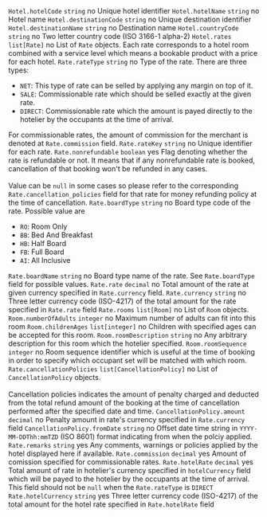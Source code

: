 <tr>
    <td><code>Hotel.hotelCode</code></td>
    <td><code>string</code></td>
    <td>no</td>
    <td>Unique hotel identifier</td>
</tr>
<tr>
    <td><code>Hotel.hotelName</code></td>
    <td><code>string</code></td>
    <td>no</td>
    <td>Hotel name</td>
</tr>
<tr>
    <td><code>Hotel.destinationCode</code></td>
    <td><code>string</code></td>
    <td>no</td>
    <td>Unique destination identifier</td>
</tr>
<tr>
    <td><code>Hotel.destinationName</code></td>
    <td><code>string</code></td>
    <td>no</td>
    <td>Destination name</td>
</tr>
<tr>
    <td><code>Hotel.countryCode</code></td>
    <td><code>string</code></td>
    <td>no</td>
    <td>Two letter country code (ISO 3166-1 alpha-2)</td>
</tr>
<tr>
    <td><code>Hotel.rates</code></td>
    <td><code>list[Rate]</code></td>
    <td>no</td>
    <td>List of <code>Rate</code> objects. Each rate corresponds to a hotel room combined with a service level which means a bookable product with a price for each hotel.</td>
</tr>
<tr>
    <td><code>Rate.rateType</code></td>
    <td><code>string</code></td>
    <td>no</td>
    <td>Type of the rate. There are three types:
        <ul>
            <li><code>NET</code>: This type of rate can be selled by applying any margin on top of it.</li>
            <li><code>SALE</code>: Commissionable rate which should be selled exactly at the given rate.</li>
            <li><code>DIRECT</code>: Commissionable rate which the amount is payed directly to the hotelier by the occupants at the time of arrival. </li>
        </ul>
        For commissionable rates, the amount of commission for the merchant is denoted at <code>Rate.commission</code> field.
    </td>
</tr>
<tr>
    <td><code>Rate.rateKey</code></td>
    <td><code>string</code></td>
    <td>no</td>
    <td>Unique identifier for each rate.</td>
</tr>
<tr>
    <td><code>Rate.nonrefundable</code></td>
    <td><code>boolean</code></td>
    <td>yes</td>
    <td>
        Flag denoting whether the rate is refundable or not. It means that if any nonrefundable rate is booked, cancellation of that booking won't be refunded in any cases.<br/><br/>
        Value can be <code>null</code> in some cases so please refer to the corresponding <code>Rate.cancellation_policies</code> field for that rate for money refunding policy at the time of cancellation.
    </td>
</tr>
<tr>
    <td><code>Rate.boardType</code></td>
    <td><code>string</code></td>
    <td>no</td>
    <td>Board type code of the rate. Possible value are<br/>
        <ul>
            <li><code>RO</code>: <span>Room Only</span></li>
            <li><code>BB</code>: <span>Bed And Breakfast</span></li>
            <li><code>HB</code>: <span>Half Board</span></li>
            <li><code>FB</code>: <span>Full Board</span></li>
            <li><code>AI</code>: <span>All Inclusive</span></li>
        </ul>
    </td>
</tr>
<tr>
    <td><code>Rate.boardName</code></td>
    <td><code>string</code></td>
    <td>no</td>
    <td>Board type name of the rate. See <code>Rate.boardType</code> field for possible values.</td>
</tr>
<tr>
    <td><code>Rate.rate</code></td>
    <td><code>decimal</code></td>
    <td>no</td>
    <td>Total amount of the rate at given currency specified in <code>Rate.currency</code> field.</td>
</tr>
<tr>
    <td><code>Rate.currency</code></td>
    <td><code>string</code></td>
    <td>no</td>
    <td>Three letter currency code (ISO-4217) of the total amount for the rate specified in <code>Rate.rate</code> field</td>
</tr>
<tr>
    <td><code>Rate.rooms</code></td>
    <td><code>list[Room]</code></td>
    <td>no</td>
    <td>
        List of <code>Room</code> objects.
    </td>
</tr>
<tr>
    <td><code>Room.numberOfAdults</code></td>
    <td><code>integer</code></td>
    <td>no</td>
    <td>Maximum number of adults can fit into this room</td>
</tr>
<tr>
    <td><code>Room.childrenAges</code></td>
    <td><code>list[integer]</code></td>
    <td>no</td>
    <td>Children with specified ages can be accepted for this room.</td>
</tr>
<tr>
    <td><code>Room.roomDescription</code></td>
    <td><code>string</code></td>
    <td>no</td>
    <td>Any arbitrary description for this room which the hotelier specified.</td>
</tr>
<tr>
    <td><code>Room.roomSequence</code></td>
    <td><code>integer</code></td>
    <td>no</td>
    <td>Room sequence identifier which is useful at the time of booking in order to specify which occupant set will be matched with which room.</td>
</tr>
<tr>
    <td><code>Rate.cancellationPolicies</code></td>
    <td><code>list[CancellationPolicy]</code></td>
    <td>no</td>
    <td>
        List of <code>CancellationPolicy</code> objects.<br/><br/>
        Cancellation policies indicates the amount of penalty charged and deducted from the total refund amount of the booking at the time of cancellation performed after the specified date and time.
    </td>
</tr>
<tr>
    <td><code>CancellationPolicy.amount</code></td>
    <td><code>decimal</code></td>
    <td>no</td>
    <td>Penalty amount in rate's currency specified in <code>Rate.currency</code> field</td>
</tr>
<tr>
    <td><code>CancellationPolicy.fromDate</code></td>
    <td><code>string</code></td>
    <td>no</td>
    <td>Offset date time string in <code>YYYY-MM-DDThh:mmTZD</code> (ISO 8601) format indicating from when the polciy applied.</td>
</tr>
<tr>
    <td><code>Rate.remarks</code></td>
    <td><code>string</code></td>
    <td>yes</td>
    <td>Any comments, warnings or policies applied by the hotel displayed here if available.</td>
</tr>
<tr>
    <td><code>Rate.commission</code></td>
    <td><code>decimal</code></td>
    <td>yes</td>
    <td>Amount of comission specified for commissionable rates.</td>
</tr>
<tr>
    <td><code>Rate.hotelRate</code></td>
    <td><code>decimal</code></td>
    <td>yes</td>
    <td>
        Total amount of rate in hotelier's currency specified in <code>hotelCurrency</code> field which will be payed to the hotelier by the occupants at the time of arrival.
        This field should not be <code>null</code> when the <code>Rate.rateType</code> is <code>DIRECT</code>
    </td>
</tr>
<tr>
    <td><code>Rate.hotelCurrency</code></td>
    <td><code>string</code></td>
    <td>yes</td>
    <td>Three letter currency code (ISO-4217) of the total amount for the hotel rate specified in <code>Rate.hotelRate</code> field</td>
</tr>